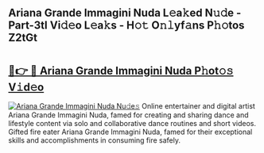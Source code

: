 ## Ariana Grande Immagini Nuda L𝚎a𝚔ed N𝚞𝚍e - Part-3tI Vi𝚍𝚎o L𝚎a𝚔s - H𝚘𝚝 O𝚗𝚕yf𝚊ns P𝚑𝚘tos Z2tGt

# <h2><a href="http://kfblar.oniu.top/?m=Ariana+Grande+Immagini+Nuda">🔗👉 🔴 Ariana Grande Immagini Nuda P𝚑ot𝚘𝚜 V𝚒d𝚎o</a></h2>

[![Ariana Grande Immagini Nuda Nu𝚍e𝚜](https://i.imgur.com/0qMVB7G.gif)](http://kfblar.oniu.top/?m=Ariana+Grande+Immagini+Nuda)
Online entertainer and digital artist Ariana Grande Immagini Nuda, famed for creating and sharing dance and lifestyle content via solo and collaborative dance routines and short videos. Gifted fire eater Ariana Grande Immagini Nuda, famed for their exceptional skills and accomplishments in consuming fire safely.  
